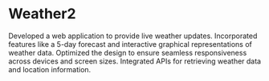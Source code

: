 # Weather2
Developed a web application to provide live weather  updates.  Incorporated features like a 5-day forecast and interactive  graphical representations of weather data.  Optimized the design to ensure seamless responsiveness  across devices and screen sizes.  Integrated APIs for retrieving weather data and location  information.
